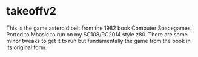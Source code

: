 # takeoffv2
This is the game asteroid belt from the 1982 book Computer Spacegames. Ported to Mbasic to run on my SC108/RC2014 style z80. There are some minor tweaks to get it to run but fundamentally the game from the book in its original form.
